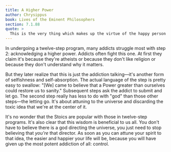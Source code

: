 ```yaml
---
title: A Higher Power
author: Chrysippus
book: Lives of the Eminent Philosophers
section: 7.1.88
quote: >
  This is the very thing which makes up the virtue of the happy person and a well-flowing life—when the affairs of life are in every way tuned to the harmony between the individual divine spirit and the will of the director of the universe.
---
```


In undergoing a twelve-step program, many addicts struggle most with step 2: acknowledging a higher power. Addicts often fight this one. At first they claim it's because they're atheists or because they don't like religion or because they don't understand why it matters.

But they later realize that this is just the addiction talking—it's another form of selfishness and self-absorption. The actual language of the step is pretty easy to swallow: "[We] came to believe that a Power greater than ourselves could restore us to sanity." Subsequent steps ask the addict to submit and let go. The second step really has less to do with "god" than those other steps—the letting go. It's about attuning to the universe and discarding the toxic idea that we're at the center of it.

It's no wonder that the Stoics are popular with those in twelve-step programs. It's also clear that this wisdom is beneficial to us all. You don't have to believe there is a god directing the universe, you just need to stop believing that _you're_ that director. As soon as you can attune your spirit to that idea, the easier and happier your life will be, because you will have given up the most potent addiction of all: control.
